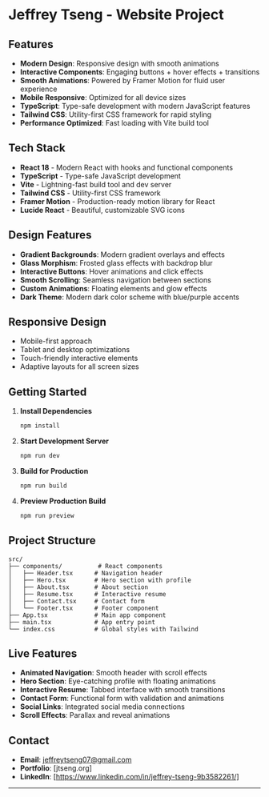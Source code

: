 # Jeffrey Tseng - Website Project

## Features

- **Modern Design**: Responsive design with smooth animations
- **Interactive Components**: Engaging buttons + hover effects + transitions
- **Smooth Animations**: Powered by Framer Motion for fluid user experience
- **Mobile Responsive**: Optimized for all device sizes
- **TypeScript**: Type-safe development with modern JavaScript features
- **Tailwind CSS**: Utility-first CSS framework for rapid styling
- **Performance Optimized**: Fast loading with Vite build tool

## Tech Stack

- **React 18** - Modern React with hooks and functional components
- **TypeScript** - Type-safe JavaScript development
- **Vite** - Lightning-fast build tool and dev server
- **Tailwind CSS** - Utility-first CSS framework
- **Framer Motion** - Production-ready motion library for React
- **Lucide React** - Beautiful, customizable SVG icons

## Design Features

- **Gradient Backgrounds**: Modern gradient overlays and effects
- **Glass Morphism**: Frosted glass effects with backdrop blur
- **Interactive Buttons**: Hover animations and click effects
- **Smooth Scrolling**: Seamless navigation between sections
- **Custom Animations**: Floating elements and glow effects
- **Dark Theme**: Modern dark color scheme with blue/purple accents

## Responsive Design

- Mobile-first approach
- Tablet and desktop optimizations
- Touch-friendly interactive elements
- Adaptive layouts for all screen sizes

## Getting Started

1. **Install Dependencies**
   ```bash
   npm install
   ```

2. **Start Development Server**
   ```bash
   npm run dev
   ```

3. **Build for Production**
   ```bash
   npm run build
   ```

4. **Preview Production Build**
   ```bash
   npm run preview
   ```

## Project Structure

```
src/
├── components/          # React components
│   ├── Header.tsx      # Navigation header
│   ├── Hero.tsx        # Hero section with profile
│   ├── About.tsx       # About section
│   ├── Resume.tsx      # Interactive resume
│   ├── Contact.tsx     # Contact form
│   └── Footer.tsx      # Footer component
├── App.tsx             # Main app component
├── main.tsx            # App entry point
└── index.css           # Global styles with Tailwind
```
## Live Features

- **Animated Navigation**: Smooth header with scroll effects
- **Hero Section**: Eye-catching profile with floating animations
- **Interactive Resume**: Tabbed interface with smooth transitions
- **Contact Form**: Functional form with validation and animations
- **Social Links**: Integrated social media connections
- **Scroll Effects**: Parallax and reveal animations

## Contact

- **Email**: jeffreytseng07@gmail.com
- **Portfolio**: [jtseng.org]
- **LinkedIn**: [https://www.linkedin.com/in/jeffrey-tseng-9b3582261/]

---
